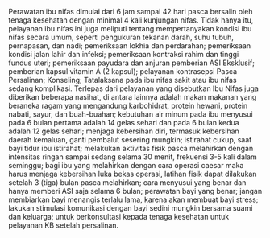 Perawatan ibu nifas dimulai dari 6 jam sampai 42 hari pasca bersalin oleh tenaga kesehatan dengan minimal 4 kali kunjungan nifas. Tidak hanya itu, pelayanan ibu nifas ini juga meliputi tentang mempertanyakan kondisi ibu nifas secara umum, seperti pengukuran tekanan darah, suhu tubuh, pernapasan, dan nadi; pemeriksaan lokhia dan perdarahan; pemeriksaan kondisi jalan lahir dan infeksi; pemeriksaan kontraksi rahim dan tinggi fundus uteri; pemeriksaan payudara dan anjuran pemberian ASI Eksklusif; pemberian kapsul vitamin A (2 kapsul); pelayanan kontrasepsi Pasca Persalinan; Konseling; Tatalaksana pada ibu nifas sakit atau ibu nifas sedang komplikasi. Terlepas dari pelayanan yang disebutkan Ibu Nifas juga diberikan beberapa nasihat, di antara lainnya adalah  makan makanan yang beraneka ragam yang mengandung karbohidrat, protein hewani, protein nabati, sayur, dan buah-buahan; kebutuhan air minum pada ibu menyusui pada 6 bulan pertama adalah 14 gelas sehari dan pada 6 bulan kedua adalah 12 gelas sehari; menjaga kebersihan diri, termasuk kebersihan daerah kemaluan, ganti pembalut sesering mungkin; istirahat cukup, saat bayi tidur ibu istirahat; melakukan aktivitas fisik pasca melahirkan dengan intensitas ringan sampai sedang selama 30 menit, frekuensi 3-5 kali dalam seminggu; bagi ibu yang melahirkan dengan cara operasi caesar maka harus menjaga kebersihan luka bekas operasi, latihan fisik dapat dilakukan setelah 3 (tiga) bulan pasca melahirkan; cara menyusui yang benar dan hanya memberi ASI saja selama 6 bulan; perawatan bayi yang benar; jangan membiarkan bayi menangis terlalu lama, karena akan membuat bayi stress; lakukan stimulasi komunikasi dengan bayi sedini mungkin bersama suami dan keluarga; untuk berkonsultasi kepada tenaga kesehatan untuk pelayanan KB setelah persalinan.